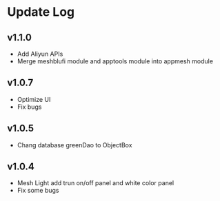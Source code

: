 # Update Log

## v1.1.0
- Add Aliyun APIs
- Merge meshblufi module and apptools module into appmesh module

## v1.0.7
- Optimize UI
- Fix bugs

## v1.0.5
- Chang database greenDao to ObjectBox

## v1.0.4
- Mesh Light add trun on/off panel and white color panel
- Fix some bugs